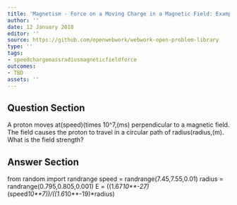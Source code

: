 ```yaml
---
title: 'Magnetism - Force on a Moving Charge in a Magnetic Field: Examples and Applications'
author: ''
date: 12 January 2018
editor: ''
source: https://github.com/openwebwork/webwork-open-problem-library
type: ''
tags:
- speedchargemassradiusmagneticfieldforce
outcomes:
- TBD
assets: ''
---
```


## Question Section 

A proton moves at(speed)(times 10^7,(ms) perpendicular to a magnetic field. The field causes the proton to travel in a circular path of radius(radius,(m). What is the field strength?


## Answer Section

from random import randrange
speed = randrange(7.45,7.55,0.01)
radius = randrange(0.795,0.805,0.001)
E = ((1.67*10**-27)*(speed*10**7))/((1.6*10**-19)*radius)